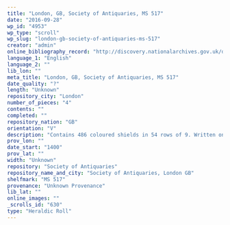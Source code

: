 ```yaml
---
title: "London, GB, Society of Antiquaries, MS 517"
date: "2016-09-28"
wp_id: "4953"
wp_type: "scroll"
wp_slug: "london-gb-society-of-antiquaries-ms-517"
creator: "admin"
online_bibliography_record: "http://discovery.nationalarchives.gov.uk/details/rd/f6d3fd9c-7194-480c-812d-643ee8ccf5dd"
language_1: "English"
language_2: ""
lib_lon: ""
meta_title: "London, GB, Society of Antiquaries, MS 517"
date_quality: "?"
length: "Unknown"
repository_city: "London"
number_of_pieces: "4"
contents: ""
completed: ""
repository_nation: "GB"
orientation: "V"
description: "Contains 486 coloured shields in 54 rows of 9. Written on vellum."
prov_lon: ""
date_start: "1400"
prov_lat: ""
width: "Unknown"
repository: "Society of Antiquaries"
repository_name_and_city: "Society of Antiquaries, London GB"
shelfmark: "MS 517"
provenance: "Unknown Provenance"
lib_lat: ""
online_images: ""
_scrolls_id: "630"
type: "Heraldic Roll"
---
```



